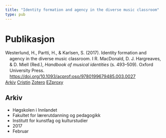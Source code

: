 ```yaml
---
title: "Identity formation and agency in the diverse music classroom"
type: pub
---
```

<h1>Publikasjon</h1>
<article id="csl-bib-container-YGGZ42JF" class="csl-bib-container">
  <div class="csl-bib-body" style="line-height: 1.35; padding-left: 1em; text-indent:-1em;">
  <div class="csl-entry">Westerlund, H., Partti, H., &amp; Karlsen, S. (2017). Identity formation and agency in the diverse music classroom. I R. MacDonald, D. J. Hargreaves, &amp; D. Miell (Red.), <i>Handbook of musical identities</i> (s. 493&#x2013;509). Oxford University Press. <a href="https://doi.org/10.1093/acprof:oso/9780199679485.003.0027">https://doi.org/10.1093/acprof:oso/9780199679485.003.0027</a></div>
</div>
  <div class="csl-bib-buttons">
    <a href="#taxonomy-article-YGGZ42JF" class="csl-bib-button">Arkiv</a>
    <a href="https://app.cristin.no/results/show.jsf?id=1453215" alt="Cristin URL" class="csl-bib-button">Cristin</a>
    <a href="http://zotero.org/groups/5022929/items/YGGZ42JF" alt="Zotero URL" class="csl-bib-button">Zotero</a>
    <a href="http://ezproxy.inn.no/login?url=https://doi.org/10.1093/acprof:oso/9780199679485.003.0027" class="csl-bib-button">EZproxy</a>
  </div>
  <div id="csl-bib-meta-container-YGGZ42JF"></div>
</article>
<div id="csl-bib-meta-YGGZ42JF" class="csl-bib-meta">
  <article id="taxonomy-article-YGGZ42JF" class="taxonomy-article">
    <h1>Arkiv</h1>
    <ul>
      <li>Høgskolen i Innlandet</li>
      <li>Fakultet for lærerutdanning og pedagogikk</li>
      <li>Institutt for kunstfag og kulturstudier</li>
      <li>2017</li>
      <li>Februar</li>
    </ul>
  </article>
</div>
